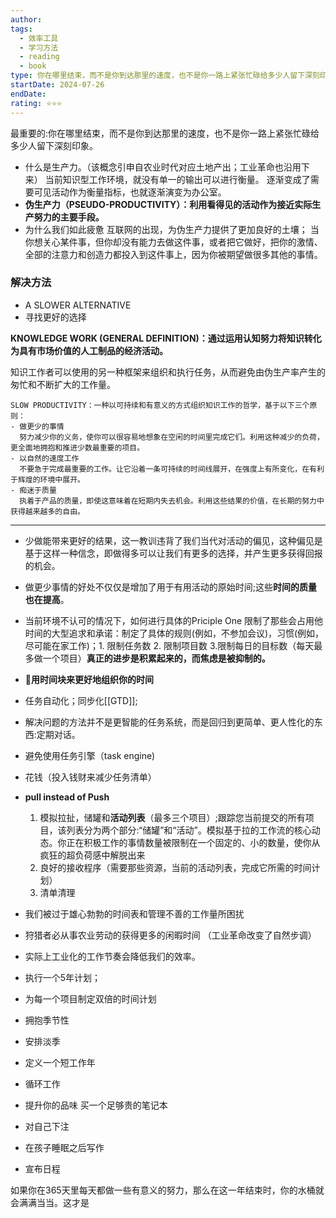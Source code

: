 ```yaml
---
author: 
tags:
  - 效率工具
  - 学习方法
  - reading
  - book
type: 你在哪里结束，而不是你到达那里的速度，也不是你一路上紧张忙碌给多少人留下深刻印象
startDate: 2024-07-26
endDate: 
rating: ⭐⭐⭐
---
```



最重要的:你在哪里结束，而不是你到达那里的速度，也不是你一路上紧张忙碌给多少人留下深刻印象。

- 什么是生产力。（该概念引申自农业时代对应土地产出；工业革命也沿用下来）
  当前知识型工作环境，就没有单一的输出可以进行衡量。
  逐渐变成了需要可见活动作为衡量指标，也就逐渐演变为办公室。
- **伪生产力（PSEUDO-PRODUCTIVITY）：利用看得见的活动作为接近实际生产努力的主要手段。**
- 为什么我们如此疲惫
  互联网的出现，为伪生产力提供了更加良好的土壤；
  当你想关心某件事，但你却没有能力去做这件事，或者把它做好，把你的激情、全部的注意力和创造力都投入到这件事上，因为你被期望做很多其他的事情。


### 解决方法
- A SLOWER ALTERNATIVE
- 寻找更好的选择


**KNOWLEDGE WORK (GENERAL DEFINITION)：通过运用认知努力将知识转化为具有市场价值的人工制品的经济活动。**


知识工作者可以使用的另一种框架来组织和执行任务，从而避免由伪生产率产生的匆忙和不断扩大的工作量。

```ad-summary
SLOW PRODUCTIVITY：一种以可持续和有意义的方式组织知识工作的哲学，基于以下三个原则：
- 做更少的事情
  努力减少你的义务，使你可以很容易地想象在空闲的时间里完成它们。利用这种减少的负荷，更全面地拥抱和推进少数最重要的项目。
- 以自然的速度工作
  不要急于完成最重要的工作。让它沿着一条可持续的时间线展开，在强度上有所变化，在有利于辉煌的环境中展开。
- 痴迷于质量
  执着于产品的质量，即使这意味着在短期内失去机会。利用这些结果的价值，在长期的努力中获得越来越多的自由。
```


***
- 少做能带来更好的结果，这一教训违背了我们当代对活动的偏见，这种偏见是基于这样一种信念，即做得多可以让我们有更多的选择，并产生更多获得回报的机会。
- 做更少事情的好处不仅仅是增加了用于有用活动的原始时间;这些**时间的质量也在提高**。
- 当前环境不认可的情况下，如何进行具体的Priciple One
  限制了那些会占用他时间的大型追求和承诺：制定了具体的规则(例如，不参加会议)，习惯(例如，尽可能在家工作)；1. 限制任务数 2. 限制项目数 3.限制每日的目标数（每天最多做一个项目）**真正的进步是积累起来的，而焦虑是被抑制的。**
- 🔴**用时间块来更好地组织你的时间**
- 任务自动化；同步化[[GTD]];
- 解决问题的方法并不是更智能的任务系统，而是回归到更简单、更人性化的东西:定期对话。
- 避免使用任务引擎（task engine)
- 花钱（投入钱财来减少任务清单）
- **pull instead of Push**
  1. 模拟拉扯，储罐和**活动列表**（最多三个项目）;跟踪您当前提交的所有项目，该列表分为两个部分:“储罐”和“活动”。模拟基于拉的工作流的核心动态。你正在积极工作的事情数量被限制在一个固定的、小的数量，使你从疯狂的超负荷感中解脱出来
  2. 良好的接收程序（需要那些资源，当前的活动列表，完成它所需的时间计划）
  3. 清单清理

- 我们被过于雄心勃勃的时间表和管理不善的工作量所困扰

- 狩猎者必从事农业劳动的获得更多的闲暇时间 （工业革命改变了自然步调）
- 实际上工业化的工作节奏会降低我们的效率。
- 执行一个5年计划；
- 为每一个项目制定双倍的时间计划
- 拥抱季节性
- 安排淡季
- 定义一个短工作年
- 循环工作



- 提升你的品味 
  买一个足够贵的笔记本
- 对自己下注
- 在孩子睡眠之后写作
- 宣布日程



如果你在365天里每天都做一些有意义的努力，那么在这一年结束时，你的水桶就会满满当当。这才是













